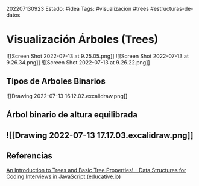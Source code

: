 202207130923
Estado: #idea
Tags: #visualización #trees #estructuras-de-datos 

# Visualización Árboles (Trees)

![[Screen Shot 2022-07-13 at 9.25.05.png]]
![[Screen Shot 2022-07-13 at 9.26.34.png]]
![[Screen Shot 2022-07-13 at 9.26.22.png]]

## Tipos de Arboles Binarios
![[Drawing 2022-07-13 16.12.02.excalidraw.png]]

## Árbol binario de altura equilibrada

![[Drawing 2022-07-13 17.17.03.excalidraw.png]]
---
## Referencias

[An Introduction to Trees and Basic Tree Properties! - Data Structures for Coding Interviews in JavaScript (educative.io)](https://www.educative.io/courses/data-structures-coding-interviews-javascript/qVMzgL0nZAk#Some-Tree-Types)
